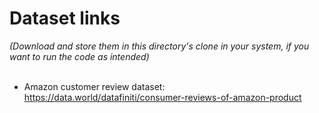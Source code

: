 # Dataset links
_(Download and store them in this directory's clone in your system, if you want to run the code as intended)_<br><br>

- Amazon customer review dataset:<br>https://data.world/datafiniti/consumer-reviews-of-amazon-product
